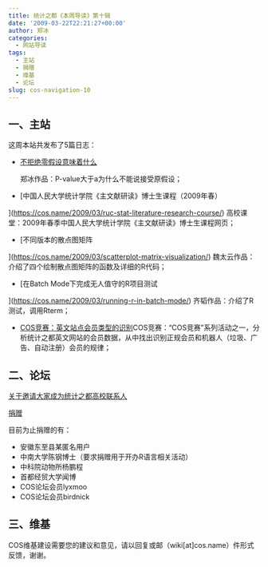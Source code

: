 ```yaml
---
title: 统计之都《本周导读》第十辑
date: '2009-03-22T22:21:27+00:00'
author: 郑冰
categories:
  - 网站导读
tags:
  - 主站
  - 捐赠
  - 维基
  - 论坛
slug: cos-navigation-10
---
```


## 一、主站

这周本站共发布了5篇日志：

  * [不拒绝零假设意味着什么](https://cos.name/2009/03/meaning-of-failure-to-reject-h0/)
  
    郑冰作品：P-value大于a为什么不能说接受原假设；
  * [中国人民大学统计学院《主文献研读》博士生课程（2009年春）
  
](https://cos.name/2009/03/ruc-stat-literature-research-course/) 高校课堂：2009年春季中国人民大学统计学院《主文献研读》博士生课程网页；
  * [不同版本的散点图矩阵
  
](https://cos.name/2009/03/scatterplot-matrix-visualization/) 魏太云作品：介绍了四个绘制散点图矩阵的函数及详细的R代码；
  * [在Batch Mode下完成无人值守的R项目测试
  
](https://cos.name/2009/03/running-r-in-batch-mode/) 齐韬作品：介绍了R测试，调用Rterm；
  * [COS竞赛：英文站点会员类型的识别](https://cos.name/2009/03/data-analysis-of-cos-en-members/)COS竞赛：“COS竞赛”系列活动之一，分析统计之都英文网站的会员数据，从中找出识别正规会员和机器人（垃圾、广告、自动注册）会员的规律；

## 二、论坛

[关于邀请大家成为统计之都高校联系人](https://cos.name/cn/topic/13026)

[捐赠](https://cos.name/donate/)
  
目前为止捐赠的有：

  * 安徽东至县某匿名用户
  * 中南大学陈钢博士（要求捐赠用于开办R语言相关活动）
  * 中科院动物所杨鹏程 
  * 首都经贸大学闻博 
  * COS论坛会员lyxmoo 
  * COS论坛会员birdnick 

## 三、维基

COS维基建设需要您的建议和意见，请以回复或邮（wiki[at]cos.name）件形式反馈，谢谢。
